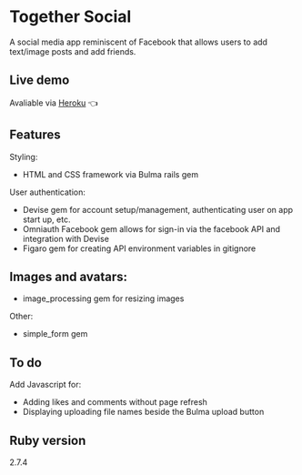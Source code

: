 # Together Social

A social media app reminiscent of Facebook that allows users to add text/image posts and add friends.

## Live demo

Avaliable via [Heroku](https://together-social.herokuapp.com/) 👈

## Features

Styling:
- HTML and CSS framework via Bulma rails gem 

User authentication:
- Devise gem for account setup/management, authenticating user on app start up, etc.
- Omniauth Facebook gem allows for sign-in via the facebook API and integration with Devise
- Figaro gem for creating API environment variables in gitignore

Images and avatars:
- 
- image_processing gem for resizing images

Other:
- simple_form gem



## To do

Add Javascript for:
- Adding likes and comments without page refresh
- Displaying uploading file names beside the Bulma upload button

## Ruby version

2.7.4